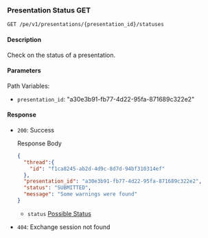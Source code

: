 
### Presentation Status GET

`GET /pe/v1/presentations/{presentation_id}/statuses`


#### Description

Check on the status of a presentation.


#### Parameters

Path Variables:
* `presentation_id`: "a30e3b91-fb77-4d22-95fa-871689c322e2"

#### Response

* `200`: Success

  Response Body
    ```json
    {
      "thread":{
        "id": "f1ca8245-ab2d-4d9c-8d7d-94bf310314ef"
      },
      "presentation_id": "a30e3b91-fb77-4d22-95fa-871689c322e2", 
      "status": "SUBMITTED",
      "message": "Some warnings were found"
    }
    ```
    * `status` [Possible Status](../statuses.md)

* `404`: Exchange session not found
